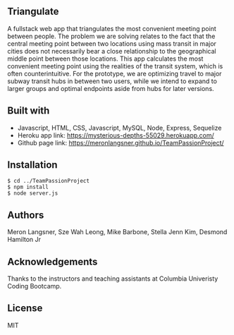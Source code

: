 ## Triangulate
A fullstack web app that triangulates the most convenient meeting point between people.  The problem we are solving relates to the fact that the central meeting point between two locations using mass transit in major cities does not necessarily bear a close relationship to the geographical middle point between those locations.  This app calculates the most convenient meeting point using the realities of the transit system, which is often counterintuitive.  For the prototype, we are optimizing travel to major subway transit hubs in between two users, while we intend to expand to larger groups and optimal endpoints aside from hubs for later versions.

## Built with

- Javascript, HTML, CSS, Javascript, MySQL, Node, Express, Sequelize
- Heroku app link: https://mysterious-depths-55029.herokuapp.com/
- Github page link: https://meronlangsner.github.io/TeamPassionProject/

## Installation

```
$ cd ../TeamPassionProject
$ npm install
$ node server.js
```

## Authors
Meron Langsner, Sze Wah Leong, Mike Barbone, Stella Jenn Kim, Desmond Hamilton Jr

## Acknowledgements
Thanks to the instructors and teaching assistants at Columbia Univeristy Coding Bootcamp.

## License
MIT
